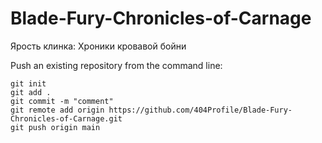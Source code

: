 # Blade-Fury-Chronicles-of-Carnage
Ярость клинка: Хроники кровавой бойни

Push an existing repository from the command line:
```
git init
git add .
git commit -m "comment"
git remote add origin https://github.com/404Profile/Blade-Fury-Chronicles-of-Carnage.git
git push origin main
```
